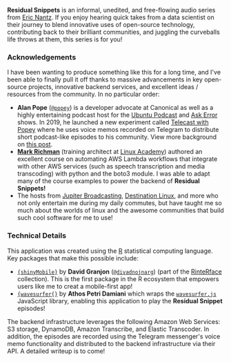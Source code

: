 **Residual Snippets** is an informal, unedited, and free-flowing audio series from [Eric Nantz](https://github.com/rpodcast).  If you enjoy hearing quick takes from a data scientist on their journey to blend innovative uses of open-source technology, contributing back to their brilliant communities, and juggling the curveballs life throws at them, this series is for you!

### Acknowledgements

I have been wanting to produce something like this for a long time, and I've been able to finally pull it off thanks to massive advancements in key open-source projects, innovative backend services, and excellent ideas / resources from the community.  In no particular order:

* __Alan Pope__ ([`@popey`](https://twitter.com/popey)) is a developer advocate at Canonical as well as a highly entertaining podcast host for the [Ubuntu Podcast](https://ubuntupodcast.org) and [Ask Error](https://error.show) shows. In 2019, he launched a new experiment called [Telecast with Popey](https://t.me/telecastwithpopey) where he uses voice memos recorded on Telegram to distribute short podcast-like episodes to his community.  View more background on [this post](https://twitter.com/popey/status/1160170988283338752).
* [__Mark Richman__](https://linuxacademy.com/blog/behind-the-scenes/employee-spotlight-mark-richman/) (training architect at [Linux Academy](https://linuxacademy.com)) authored an excellent course on automating AWS Lambda workflows that integrate with other AWS services (such as speech transcription and media transcoding) with python and the boto3 module. I was able to adapt many of the course examples to power the backend of __Residual Snippets!__
* The hosts from [Jupiter Broadcasting](https://www.jupiterbroadcasting.com/), [Destination Linux](https://destinationlinux.org/), and more who not only entertain me during my daily commutes, but have taught me so much about the worlds of linux and the awesome communities that build such cool software for me to use!

### Technical Details

This application was created using the [R](https://r-project.org) statistical computing language.  Key packages that make this possible include:

* [`{shinyMobile}`](https://rinterface.github.io/shinyMobile/) by __David Granjon__ ([`@divadnojnarg`](https://twitter.com/divadnojnarg)) (part of the [RinteRface](https://rinterface.com/) collection).  This is the first package in the R ecosystem that empowers users like me to creat a mobile-first app!
* [`{wavesurfer{}`](https://github.com/Athospd/wavesurfer) by __Athos Petri Damiani__ which wraps the [`wavesurfer.js`](https://wavesurfer-js.org/) JavaScript library, enabling this application to play the __Residual Snippet__ episodes!

The backend infrastructure leverages the following Amazon Web Services: S3 storage, DynamoDB, Amazon Transcribe, and Elastic Transcoder. In addition, the episodes are recorded using the Telegram messenger's voice memo functionality and distributed to the backend infrastructure via their API.  A detailed writeup is to come!
